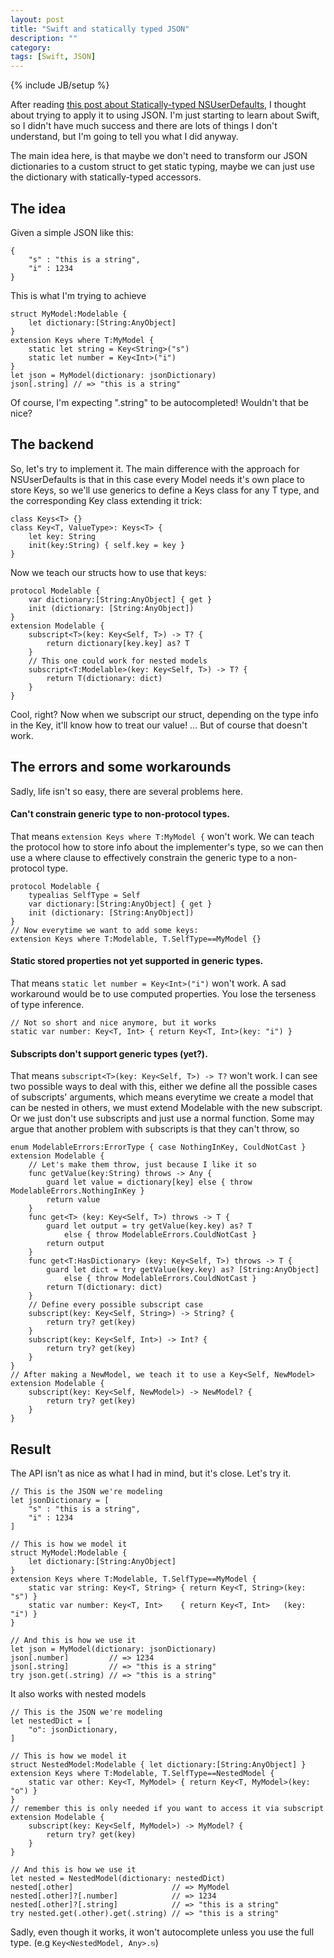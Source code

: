 ```yaml
---
layout: post
title: "Swift and statically typed JSON"
description: ""
category: 
tags: [Swift, JSON]
---
```

{% include JB/setup %}

After reading [this post about Statically-typed NSUserDefaults](http://radex.io/swift/nsuserdefaults/static/),
I thought about trying to apply it to using JSON. I'm just starting to learn about Swift, so I didn't have much success and there are lots of things I don't understand, but I'm going to tell you what I did anyway.

The main idea here, is that maybe we don't need to transform our JSON dictionaries to a custom struct to get static typing, maybe we can just use the dictionary with statically-typed accessors.

## The idea

Given a simple JSON like this:

	{
		"s" : "this is a string",
		"i" : 1234
	}

This is what I'm trying to achieve

	struct MyModel:Modelable {
		let dictionary:[String:AnyObject]
	}
	extension Keys where T:MyModel {
		static let string = Key<String>("s")
		static let number = Key<Int>("i")
	}
	let json = MyModel(dictionary: jsonDictionary)
	json[.string] // => "this is a string"

Of course, I'm expecting ".string" to be autocompleted!
Wouldn't that be nice?

## The backend

So, let's try to implement it.
The main difference with the approach for NSUserDefaults is that in this case every Model needs it's own place to store Keys, so we'll use generics to define a Keys class for any T type, and the corresponding Key class extending it trick:

	class Keys<T> {}
	class Key<T, ValueType>: Keys<T> {
		let key: String
		init(key:String) { self.key = key }
	}

Now we teach our structs how to use that keys:

	protocol Modelable {
		var dictionary:[String:AnyObject] { get }
		init (dictionary: [String:AnyObject])
	}
	extension Modelable {
		subscript<T>(key: Key<Self, T>) -> T? {
			return dictionary[key.key] as? T
		}
		// This one could work for nested models
		subscript<T:Modelable>(key: Key<Self, T>) -> T? {
			return T(dictionary: dict)
		}
	}

Cool, right? Now when we subscript our struct, depending on the type info in the Key, it'll know how to treat our value!
… But of course that doesn't work.

## The errors and some workarounds

Sadly, life isn't so easy, there are several problems here.

#### Can't constrain generic type to non-protocol types.
That means ```extension Keys where T:MyModel {``` won't work.
We can teach the protocol how to store info about the implementer's type,
so we can then use a where clause to effectively constrain the generic type to a non-protocol type.

	protocol Modelable {
		typealias SelfType = Self
		var dictionary:[String:AnyObject] { get }
		init (dictionary: [String:AnyObject])
	}
	// Now everytime we want to add some keys:
	extension Keys where T:Modelable, T.SelfType==MyModel {}

#### Static stored properties not yet supported in generic types.
That means ```static let number = Key<Int>("i")``` won't work.
A sad workaround would be to use computed properties. You lose the terseness of type inference.

	// Not so short and nice anymore, but it works
	static var number: Key<T, Int> { return Key<T, Int>(key: "i") }


#### Subscripts don't support generic types (yet?).
That means ```subscript<T>(key: Key<Self, T>) -> T?``` won't work.
I can see two possible ways to deal with this, either we define all the possible cases of subscripts' arguments, which means everytime we create a model that can be nested in others, we must extend Modelable with the new subscript. Or we just don't use subscripts and just use a normal function. Some may argue that another problem with subscripts is that they can't throw, so 


	enum ModelableErrors:ErrorType { case NothingInKey, CouldNotCast }
	extension Modelable {
		// Let's make them throw, just because I like it so
		func getValue(key:String) throws -> Any {
			guard let value = dictionary[key] else { throw ModelableErrors.NothingInKey }
			return value
		}
		func get<T> (key: Key<Self, T>) throws -> T {
			guard let output = try getValue(key.key) as? T
				else { throw ModelableErrors.CouldNotCast }
			return output
		}
		func get<T:HasDictionary> (key: Key<Self, T>) throws -> T {
			guard let dict = try getValue(key.key) as? [String:AnyObject]
				else { throw ModelableErrors.CouldNotCast }
			return T(dictionary: dict)
		}
		// Define every possible subscript case
		subscript(key: Key<Self, String>) -> String? {
			return try? get(key)
		}
		subscript(key: Key<Self, Int>) -> Int? {
			return try? get(key)
		}
	}
	// After making a NewModel, we teach it to use a Key<Self, NewModel>
	extension Modelable {
		subscript(key: Key<Self, NewModel>) -> NewModel? {
			return try? get(key)
		}
	}

## Result

The API isn't as nice as what I had in mind, but it's close. Let's try it.

	// This is the JSON we're modeling 
	let jsonDictionary = [
		"s" : "this is a string",
		"i" : 1234
	]
	
	// This is how we model it
	struct MyModel:Modelable {
		let dictionary:[String:AnyObject]
	}
	extension Keys where T:Modelable, T.SelfType==MyModel {
		static var string: Key<T, String> { return Key<T, String>(key: "s") }
		static var number: Key<T, Int>    { return Key<T, Int>   (key: "i") }
	}
	
	// And this is how we use it
	let json = MyModel(dictionary: jsonDictionary)
	json[.number]         // => 1234
	json[.string]         // => "this is a string"
	try json.get(.string) // => "this is a string"

It also works with nested models

	// This is the JSON we're modeling 
	let nestedDict = [
		"o": jsonDictionary,
	]
	
	// This is how we model it
	struct NestedModel:Modelable { let dictionary:[String:AnyObject] }
	extension Keys where T:Modelable, T.SelfType==NestedModel {
		static var other: Key<T, MyModel> { return Key<T, MyModel>(key: "o") }
	}
	// remember this is only needed if you want to access it via subscript
	extension Modelable {
		subscript(key: Key<Self, MyModel>) -> MyModel? {
			return try? get(key)
		}
	}
	
	// And this is how we use it
	let nested = NestedModel(dictionary: nestedDict)
	nested[.other]                      // => MyModel
	nested[.other]?[.number]            // => 1234
	nested[.other]?[.string]            // => "this is a string"
	try nested.get(.other).get(.string) // => "this is a string"

Sadly, even though it works, it won't autocomplete unless you use the full type. (e.g ```Key<NestedModel, Any>.⎋```)
